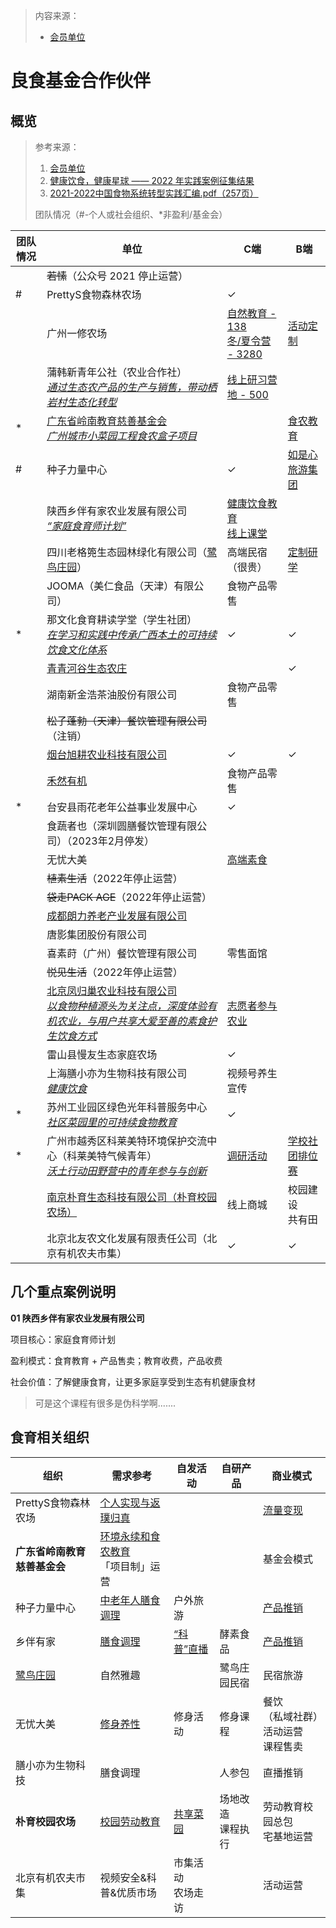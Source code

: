 > 内容来源：
>
> - [会员单位](https://www.goodfoodchina.net/zh/actionhub/members)

# 良食基金合作伙伴

## 概览

> 参考来源：
>
> 1. [会员单位](https://www.goodfoodchina.net/zh/actionhub/members?page=4)
> 2. [健康饮食，健康星球 —— 2022 年实践案例征集结果](https://www.goodfoodchina.net/zh/updates/233)
> 3. [2021-2022中国食物系统转型实践汇编.pdf（257页）](https://www.goodfoodchina.net/storage/tinymce/images/fa7c0556d59d0b923d2aab4139651c0d65bafb2b90f14.pdf)
>
> 团队情况（#-个人或社会组织、*非盈利/基金会）

| 团队情况 | 单位                                                         | C端                                                          | B端                                                          |
| -------- | ------------------------------------------------------------ | ------------------------------------------------------------ | ------------------------------------------------------------ |
|          | ~~若愫~~（公众号 2021 停止运营）                             |                                                              |                                                              |
| #        | PrettyS食物森林农场                                          | ✓                                                            |                                                              |
|          | 广州一修农场                                                 | [自然教育 - 138](https://mp.weixin.qq.com/s/Aybp0ZsMUzHANAyaagondg)<br />[冬/夏令营 - 3280](https://mp.weixin.qq.com/s/v13YArX4bY1MtwEO9lmAkw) | [活动定制](https://mp.weixin.qq.com/s/BAQm_bz5VUd2kDPVjUqMzA) |
|          | 蒲韩新青年公社（农业合作社）<br /><u>_通过生态农产品的生产与销售，带动栖岩村生态化转型_</u> | [线上研习营地 - 500](https://mp.weixin.qq.com/s/2pSUMfYqrd-fzFkrcfG3LA) |                                                              |
| *        | [广东省岭南教育慈善基金会](https://www.lncf.cn/)<br />*<u>广州城市小菜园工程食农盒子项目</u>* |                                                              | [食农教育](https://www.lncf.cn/edu/item/29.html)             |
| #        | 种子力量中心                                                 | ✓                                                            | [如是心旅游集团](https://mp.weixin.qq.com/s/6GLcZlFksud7REGD8qSqpg) |
|          | 陕西乡伴有家农业发展有限公司<br />*<u>“家庭食育师计划”</u>*  | [健康饮食教育](https://mp.weixin.qq.com/s/WREP8cV_w6_JkyLlPhDGCw)<br />[线上课堂](https://app3gh0hfkm4697.h5.xiaoeknow.com/p/decorate/page/eyJpZCI6MjE2NDc2OSwiY2hhbm5lbF9pZCI6IiJ9?share_user_id=u_5fb3dc070fa04_skRB0bgegz&wework_share_customer_id=u_5fb3dc070fa04_skRB0bgegz&entry=2&entry_type=2002) |                                                              |
|          | 四川老格篼生态园林绿化有限公司（[鹭鸟庄园](https://mp.weixin.qq.com/s/nwjq1ltTmH1w5elYzbesEQ)） | 高端民宿（很贵）                                             | [定制研学](https://mp.weixin.qq.com/s/gjXTZRiRBwfI8eKMuxdyvw) |
|          | JOOMA（美仁食品（天津）有限公司）                            | 食物产品零售                                                 |                                                              |
| *        | 那文化食育耕读学堂（学生社团）<br />*<u>在学习和实践中传承广西本土的可持续饮食文化体系</u>* | ✓                                                            | ✓                                                            |
|          | [青青河谷生态农庄](https://mp.weixin.qq.com/s/XMR9BWpxOTHk7vs18oi0IQ) |                                                              | ✓                                                            |
|          | 湖南新金浩茶油股份有限公司                                   | 食物产品零售                                                 |                                                              |
|          | ~~松子蓬勃（天津）餐饮管理有限公司~~（注销）                 |                                                              |                                                              |
|          | [烟台旭耕农业科技有限公司](https://www.xugeng.com.cn/#1)     | ✓                                                            | ✓                                                            |
|          | [禾然有机](https://shinhoglobal.com/)                        | 食物产品零售                                                 |                                                              |
| *        | 台安县雨花老年公益事业发展中心                               | ✓                                                            |                                                              |
|          | 食蔬者也（深圳圆膳餐饮管理有限公司）（2023年2月停发）        |                                                              |                                                              |
|          | 无忧大美                                                     | [高端素食](https://mp.weixin.qq.com/s/OPu5vTpXpVyaL9Qh7O26bg) |                                                              |
|          | ~~植素生活~~（2022年停止运营）                               |                                                              |                                                              |
|          | ~~袋走PACK AGE~~（2022年停止运营）                           |                                                              |                                                              |
|          | [成都朗力养老产业发展有限公司](http://www.cdlangli.com/)     |                                                              |                                                              |
|          | 唐影集团股份有限公司                                         |                                                              |                                                              |
|          | 喜素莳（广州）餐饮管理有限公司                               | 零售面馆                                                     |                                                              |
|          | ~~悦见生活~~（2022年停止运营）                               |                                                              |                                                              |
|          | [北京凤归巢农业科技有限公司](https://mp.weixin.qq.com/s/jAzGwF6xP5E_IkTmvE9Ubw)<br /><u>*以食物种植源头为关注点，深度体验有机农业，与用户共享大爱至善的素食护生饮食方式*</u> | [志愿者参与农业](https://mp.weixin.qq.com/s/m_HKUEYzLNKVdnrfrighWg) |                                                              |
|          | 雷山县慢友生态家庭农场                                       | ✓                                                            |                                                              |
|          | 上海膳小亦为生物科技有限公司<br /><u>*健康饮食*</u>          | 视频号养生宣传                                               |                                                              |
| *        | 苏州工业园区绿色光年科普服务中心<br />*<u>社区菜园里的可持续食物教育</u>* | ✓                                                            |                                                              |
| *        | 广州市越秀区科莱美特环境保护交流中心（科莱美特气候青年）<br />*<u>沃土行动田野营中的青年参与与创新</u>* | [调研活动](https://mp.weixin.qq.com/s/g36wu60f4YuR6a63O_hPeg) | [学校社团排位赛](https://mp.weixin.qq.com/s/WJRBb7M31aHETuZyqyoErg) |
|          | [南京朴育生态科技有限公司（朴育校园农场）](https://mp.weixin.qq.com/s/N91g0g4ecCDAFpG9d50pYg) | 线上商城                                                     | 校园建设<br />共有田                                         |
|          | 北京北友农文化发展有限责任公司（北京有机农夫市集）           | ✓                                                            | ✓                                                            |



## 几个重点案例说明

**01 陕西乡伴有家农业发展有限公司**

项目核心：家庭食育师计划

盈利模式：食育教育 + 产品售卖；教育收费，产品收费

社会价值：了解健康食育，让更多家庭享受到生态有机健康食材

> 可是这个课程有很多是伪科学啊.......



## 食育相关组织

| 组织                                                         | 需求参考                                                     | 自发活动                                                     | 自研产品               | 商业模式                                                     |
| ------------------------------------------------------------ | ------------------------------------------------------------ | ------------------------------------------------------------ | ---------------------- | ------------------------------------------------------------ |
| PrettyS食物森林农场                                          | [个人实现与返璞归真](https://mp.weixin.qq.com/s/AbTIEihcFeJ_KowrAU0QVw) |                                                              |                        | [流量变现](https://mp.weixin.qq.com/s/IsxqTd3F2_3IWVf5ZuDcWw) |
| **广东省岭南教育慈善基金会**                                 | [环境永续和食农教育](https://www.lncf.cn/edu-item-29.html)<br />「项目制」运营 |                                                              |                        | 基金会模式                                                   |
| 种子力量中心                                                 | [中老年人膳食调理](https://mp.weixin.qq.com/s/V3qVDHHcVqnota7MwMRCLA) | 户外旅游                                                     |                        | [产品推销](https://mp.weixin.qq.com/s/w8q93lZATgpkqF8ETyCvmw) |
| 乡伴有家                                                     | [膳食调理](https://mp.weixin.qq.com/s/4dz81BcrlMrPNemij5ZZLw) | [“科普”直播](https://h5.xiaoeknow.com/platform/c_auth_center/login_page?app_id=app3gh0hfkm4697&redirect_uri=https://h5.xiaoeknow.com/platform/c_auth_center/get-universal-gzh-auth-code-url&params=eyJhcHBfaWQiOiJhcHAzZ2gwaGZrbTQ2OTciLCJyZWZlcnJlcl91cmkiOiJodHRwczovL2FwcDNnaDBoZmttNDY5Ny5oNS54aWFvZWtub3cuY29tL3AvZGVjb3JhdGUvaG9tZXBhZ2UiLCJ1c2VyX2lkIjoiIiwibm9fcmVnaXN0ZXIiOjAsImFub255bW91cyI6MSwiaXNfbWluaV9hcHAiOjAsInd4X2FwcF9pZCI6IiIsImF1dGhxeV9lcnJfcGFnZSI6IiIsImNoZWNrX3F5X2Nyb3AiOjAsImNyb3BfbWFyayI6IiIsImlnbm9yZV9sb2dpbl9wYWdlIjoxLCJpZ25vcmVfY29uZmlybV9wYWdlIjoxLCJhcHBfZW52X3R5cGUiOiIiLCJpc193ZWJzZGtfbG9naW4iOjEsIm5lZWRfbG9naW5fdGVybWluYWwiOiIifQ==) | 酵素食品               | [产品推销](https://mp.weixin.qq.com/s/tJjXNj2K6jidnMgxa934Fw) |
| [鹭鸟庄园](https://mp.weixin.qq.com/s/nwjq1ltTmH1w5elYzbesEQ) | 自然雅趣                                                     |                                                              | 鹭鸟庄园民宿           | 民宿旅游                                                     |
| 无忧大美                                                     | [修身养性](https://mp.weixin.qq.com/s/TVWeD7pwsLRcRtkkPojRcA) | 修身活动                                                     | 修身课程               | 餐饮<br />（私域社群）活动运营<br />课程售卖                 |
| 膳小亦为生物科技                                             | 膳食调理                                                     |                                                              | 人参包                 | 直播推销                                                     |
| **朴育校园农场**                                             | [校园劳动教育](https://mp.weixin.qq.com/s/TlZ1gXaylmcQx92in9z4DA) | [共享菜园](https://mp.weixin.qq.com/s/CKQRzpG_QqUSE52tOqap-g) | 场地改造<br />课程执行 | 劳动教育校园总包<br />宅基地运营                             |
| 北京有机农夫市集                                             | 视频安全&科普&优质市场                                       | 市集活动 <br />农场走访                                      |                        | 活动运营                                                     |

